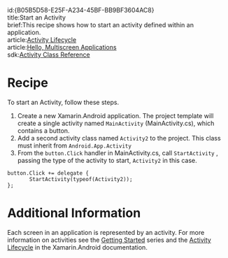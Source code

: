 id:{B05B5D58-E25F-A234-45BF-BB9BF3604AC8}  
title:Start an Activity  
brief:This recipe shows how to start an activity defined within an application.  
article:[Activity Lifecycle](/guides/android/application_fundamentals/activity_lifecycle)  
article:[Hello, Multiscreen Applications](/guides/android/getting_started/hello,_multi-screen_applications)  
sdk:[Activity Class Reference](http://developer.android.com/reference/android/app/Activity.html)  

<a name="Recipe" class="injected"></a>


# Recipe

To start an Activity, follow these steps.

1.  Create a new Xamarin.Android application. The project template will create a single activity named  `MainActivity` (MainActivity.cs), which contains a button.
2.  Add a second activity class named  `Activity2` to the project. This class must inherit from  `Android.App.Activity`
3.  From the  `button.Click` handler in MainActivity.cs, call  `StartActivity` , passing the type of the activity to start,  `Activity2` in this case.


```
button.Click += delegate {
       StartActivity(typeof(Activity2));
};
```

 <a name="Additional_Information" class="injected"></a>


# Additional Information

Each screen in an application is represented by an activity. For more
information on activities see the [Getting Started](/guides/android/getting_started) series and the [Activity Lifecycle](/guides/android/application_fundamentals/activity_lifecycle) in the Xamarin.Android documentation.
